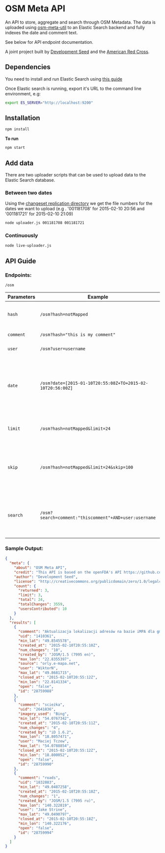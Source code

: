 # OSM Meta API

An API to store, aggregate and search through OSM Metadata. The data is uploaded using [osm-meta-util](https://github.com/osmlab/osm-meta-util) to an Elastic Search backend and fully indexes the date and comment text. 

See below for API endpoint documentation.

A joint project built by [Development Seed](https://github.com/developmentseed) and the [American Red Cross](https://github.com/americanredcross).

## Dependencies

You need to install and run Elastic Search using [this guide](http://www.elasticsearch.org/guide/en/elasticsearch/reference/current/setup.html)

Once Elastic search is running, export it's URL to the command line environment, e.g:

```sh
export ES_SERVER="http://localhost:9200"
```
## Installation

```sh
npm install
```

**To run**

```sh
npm start
```

## Add data

There are two uploader scripts that can be used to upload data to the Elastic Search database.

### Between two dates

Using the [changeset replication directory](http://planet.osm.org/replication/changesets/) we get the file numbers for the dates we want to upload (e.g . '001181708' for 2015-02-10 20:56 and '001181721' for 2015-02-10 21:09) 

```sh
node uploader.js 001181708 001181721
```

### Continuously 

```sh
node live-uploader.js
```

## API Guide

### Endpoints:

    /osm

| Parameters | Example | Definition
| ----    | ----- | -----
| `hash`    | `/osm?hash=notMapped` | search for the hashed data. **Do NOT use `#`**
| `comment` | `/osm?hash="this is my comment"` | search in comments
| `user`  | `/osm?user=username` | search among users
| `date`  | `/osm?date=[2015-01-10T20:55:08Z+TO+2015-02-10T20:56:00Z]` | search date range in `closed_at` field. You have to follow the correct date format: `YYYY-mm-ddThh:mm:ssZ`
| `limit` | `/osm?hash=notMapped&limit=24` | set a limit to output. Default is 1. Max is 1000
| `skip` | `/osm?hash=notMapped&limit=24&skip=100` | skips records. Should be used with limit to create pagination effect
| `search` | `/osm?search=comment:"thiscomment"+AND+user:username` | search in everything. Use [Apache Lucene - Query Parser Syntax](http://lucene.apache.org/core/2_9_4/queryparsersyntax.html)

### Sample Output:

```json
{
  "meta": {
    "about": "OSM Meta API",
    "credit": "This API is based on the openFDA's API https://github.com/FDA/openfda/tree/master/api ",
    "author": "Development Seed",
    "license": "http://creativecommons.org/publicdomain/zero/1.0/legalcode",
    "count": {
      "returned": 3,
      "limit": 3,
      "total": 24,
      "totalChanges": 3559,
      "usersContributed": 10
    }
  },
  "results": [
    {
      "comment": "Aktualizacja lokalizacji adresów na bazie iMPA dla gminy Orły",
      "uid": "1410361",
      "min_lat": "49.8545578",
      "created_at": "2015-02-10T20:55:10Z",
      "num_changes": "10",
      "created_by": "JOSM/1.5 (7995 en)",
      "max_lon": "22.8355397",
      "source": "orly.e-mapa.net",
      "user": "WiktorN",
      "max_lat": "49.8681715",
      "closed_at": "2015-02-10T20:55:12Z",
      "min_lon": "22.8141334",
      "open": "false",
      "id": "28759988"
    },
    {
      "comment": "scieżka",
      "uid": "2641836",
      "imagery_used": "Bing",
      "min_lat": "54.0767342",
      "created_at": "2015-02-10T20:55:11Z",
      "num_changes": "4",
      "created_by": "iD 1.6.2",
      "max_lon": "18.8057471",
      "user": "Maciej Tczew",
      "max_lat": "54.0788854",
      "closed_at": "2015-02-10T20:55:12Z",
      "min_lon": "18.800052",
      "open": "false",
      "id": "28759990"
    },
    {
      "comment": "roads",
      "uid": "1832883",
      "min_lat": "49.0487258",
      "created_at": "2015-02-10T20:55:18Z",
      "num_changes": "1",
      "created_by": "JOSM/1.5 (7995 ru)",
      "max_lon": "140.322819",
      "user": "Jake Strine",
      "max_lat": "49.0490797",
      "closed_at": "2015-02-10T20:55:18Z",
      "min_lon": "140.322176",
      "open": "false",
      "id": "28759994"
    }
  ]
}

```
